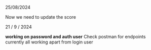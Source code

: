 25/08/2024


Now we need to update the score


21 / 9 / 2024 

**working on password and auth user**
Check postman for endpoints
currently all working apart from login user